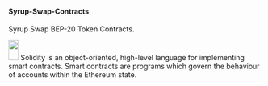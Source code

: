 #### Syrup-Swap-Contracts
Syrup Swap BEP-20 Token Contracts.

<img src="https://docs.soliditylang.org/en/v0.7.4/_images/logo.svg" width="20" height="40" /> Solidity is an object-oriented, high-level language for implementing smart contracts. Smart contracts are programs which govern the behaviour of accounts within the Ethereum state.
